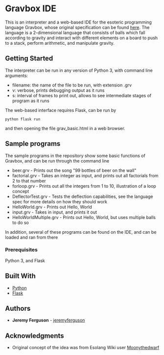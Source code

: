 # Gravbox IDE

This is an interpreter and a web-based IDE for the esoteric programming language Gravbox, whose original specification can be found [here](https://esolangs.org/wiki/Gravbox).  The language is a 2-dimensional language that consists of balls which fall according to gravity and interact with different elements on a board to push to a stack, perform arithmetic, and manipulate gravity.

## Getting Started

The interpreter can be run in any version of Python 3, with command line arguments:
- filename: the name of the file to be run, with extension .grv
- v: verbose, prints debugging output as it runs
- s: interval of frames to print out, allows to see intermediate stages of program as it runs

The web-based interface requires Flask, can be run by 
```
python flask run
```
and then opening the file grav_basic.html in a web browser.

## Sample programs
The sample programs in the repository show some basic functions of Gravbox, and can be run through the command line
- beer.grv - Prints out the song "99 bottles of beer on the wall"
- factorial.grv - Takes an integer as input, and prints out all factorials from 2 to that number
- forloop.grv - Prints out all the integers from 1 to 10, illustration of a loop concept
- DeflectorTest.grv - Tests the deflection capabilities, see the language spec for more details on how they should work
- HelloWorld.grv - Prints out Hello, World
- input.grv - Takes in input, and prints it out
- HelloWorldMultiple.grv - Prints out Hello, World, but uses multiple balls to do so

In addition, several of these programs can be found on the IDE, and can be loaded and ran from there 
 
### Prerequisites
Python 3, and Flask

## Built With

* [Python](https://www.python.org/) 
* [Flask](https://flask.palletsprojects.com/en/1.1.x/)

## Authors

* **Jeremy Ferguson** - [jeremyferguson](https://github.com/jeremyferguson)

## Acknowledgments

* Original concept of the idea was from Esolang Wiki user [Moonythedwarf](https://en.wikipedia.org/wiki/User:Moonythedwarf)

